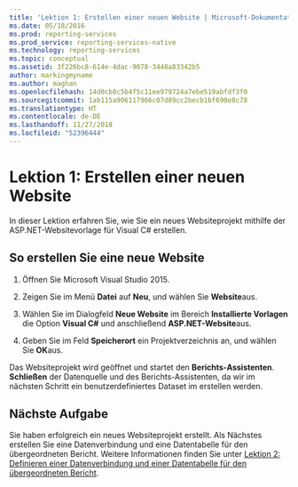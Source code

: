 ```yaml
---
title: 'Lektion 1: Erstellen einer neuen Website | Microsoft-Dokumentation'
ms.date: 05/18/2016
ms.prod: reporting-services
ms.prod_service: reporting-services-native
ms.technology: reporting-services
ms.topic: conceptual
ms.assetid: 3f226bc8-614e-4dac-9078-3448a83342b5
author: markingmyname
ms.author: maghan
ms.openlocfilehash: 14d0cb8c5b4f5c11ee979724a7ebe519abfdf3f0
ms.sourcegitcommit: 1ab115a906117966c07d89cc2becb1bf690e8c78
ms.translationtype: HT
ms.contentlocale: de-DE
ms.lasthandoff: 11/27/2018
ms.locfileid: "52396444"
---
```

# <a name="lesson-1-create-a-new-web-site"></a>Lektion 1: Erstellen einer neuen Website
In dieser Lektion erfahren Sie, wie Sie ein neues Websiteprojekt mithilfe der ASP.NET-Websitevorlage für Visual C# erstellen.  
  
## <a name="to-create-a-new-website"></a>So erstellen Sie eine neue Website  
  
1.  Öffnen Sie Microsoft Visual Studio 2015.  
  
2.  Zeigen Sie im Menü **Datei** auf **Neu**, und wählen Sie **Website**aus.  
  
3.  Wählen Sie im Dialogfeld **Neue Website** im Bereich **Installierte Vorlagen** die Option **Visual C#** und anschließend **ASP.NET-Website**aus.  
  
4.  Geben Sie im Feld **Speicherort** ein Projektverzeichnis an, und wählen Sie **OK**aus.  
  
Das Websiteprojekt wird geöffnet und startet den **Berichts-Assistenten**. **Schließen** der Datenquelle und des Berichts-Assistenten, da wir im nächsten Schritt ein benutzerdefiniertes Dataset im erstellen werden.  
  
## <a name="next-task"></a>Nächste Aufgabe  
Sie haben erfolgreich ein neues Websiteprojekt erstellt. Als Nächstes erstellen Sie eine Datenverbindung und eine Datentabelle für den übergeordneten Bericht. Weitere Informationen finden Sie unter [Lektion 2: Definieren einer Datenverbindung und einer Datentabelle für den übergeordneten Bericht](../reporting-services/lesson-2-define-a-data-connection-and-data-table-for-parent-report.md).
